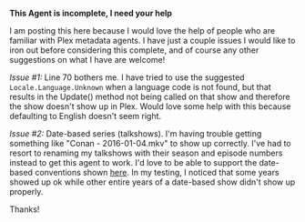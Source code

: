 **This Agent is incomplete, I need your help**

I am posting this here because I would love the help of people who are familiar with Plex metadata agents.  I have just a couple issues I would like to iron out before considering this complete, and of course any other suggestions on what I have are welcome!

*Issue #1:*
    Line 70 bothers me.  I have tried to use the suggested ```Locale.Language.Unknown``` when a language code is not found, but that results in the Update() method not being called on that show and therefore the show doesn't show up in Plex.  Would love some help with this because defaulting to English doesn't seem right.

*Issue #2:*
    Date-based series (talkshows).  I'm having trouble getting something like "Conan - 2016-01-04.mkv" to show up correctly.  I've had to resort to renaming my talkshows with their season and episode numbers instead to get this agent to work.  I'd love to be able to support the date-based conventions shown [here](https://support.plex.tv/hc/en-us/articles/200381053-Naming-Date-based-TV-Shows).  In my testing, I noticed that some years showed up ok while other entire years of a date-based show didn't show up properly.

Thanks!
